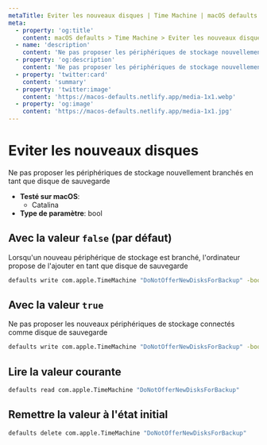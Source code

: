 ```yaml
---
metaTitle: Eviter les nouveaux disques | Time Machine | macOS defaults
meta:
  - property: 'og:title'
    content: macOS defaults > Time Machine > Eviter les nouveaux disques
  - name: 'description'
    content: 'Ne pas proposer les périphériques de stockage nouvellement branchés en tant que disque de sauvegarde'
  - property: 'og:description'
    content: 'Ne pas proposer les périphériques de stockage nouvellement branchés en tant que disque de sauvegarde'
  - property: 'twitter:card'
    content: 'summary'
  - property: 'twitter:image'
    content: 'https://macos-defaults.netlify.app/media-1x1.webp'
  - property: 'og:image'
    content: 'https://macos-defaults.netlify.app/media-1x1.jpg'
---
```


# Eviter les nouveaux disques

Ne pas proposer les périphériques de stockage nouvellement branchés en tant que disque de sauvegarde

<!-- break lists -->

- **Testé sur macOS**:
  - Catalina
- **Type de paramètre**: bool

## Avec la valeur `false` (par défaut)

Lorsqu'un nouveau périphérique de stockage est branché, l'ordinateur propose de l'ajouter en tant que disque de sauvegarde

```bash
defaults write com.apple.TimeMachine "DoNotOfferNewDisksForBackup" -bool "false"
```

## Avec la valeur `true`

Ne pas proposer les nouveaux périphériques de stockage connectés comme disque de sauvegarde

```bash
defaults write com.apple.TimeMachine "DoNotOfferNewDisksForBackup" -bool "true"
```

## Lire la valeur courante

```bash
defaults read com.apple.TimeMachine "DoNotOfferNewDisksForBackup"
```

## Remettre la valeur à l'état initial

```bash
defaults delete com.apple.TimeMachine "DoNotOfferNewDisksForBackup"
```
